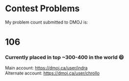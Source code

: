 # Contest Problems

My problem count submitted to DMOJ is:
# 106
### Currently placed in top ~300-400 in the world :smile:
Main account:
https://dmoj.ca/user/indra <br />
Alternate account:
https://dmoj.ca/user/chrollo
